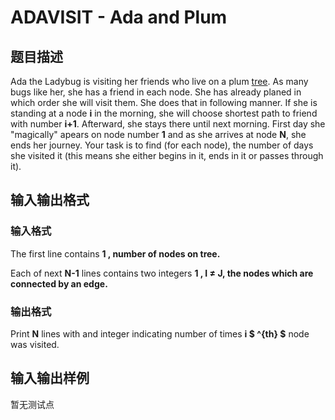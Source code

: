 # ADAVISIT - Ada and Plum

## 题目描述

Ada the Ladybug is visiting her friends who live on a plum [tree](https://en.wikipedia.org/wiki/Tree_(data_structure)). As many bugs like her, she has a friend in each node. She has already planed in which order she will visit them. She does that in following manner. If she is standing at a node **i** in the morning, she will choose shortest path to friend with number **i+1**. Afterward, she stays there until next morning. First day she "magically" apears on node number **1** and as she arrives at node **N**, she ends her journey. Your task is to find (for each node), the number of days she visited it (this means she either begins in it, ends in it or passes through it).

## 输入输出格式

### 输入格式

The first line contains **1 , number of nodes on tree.**

Each of next **N-1** lines contains two integers **1 , **I ≠ J**, the nodes which are connected by an edge.**

### 输出格式

Print **N** lines with and integer indicating number of times **i $ ^{th} $** node was visited.

## 输入输出样例

暂无测试点

